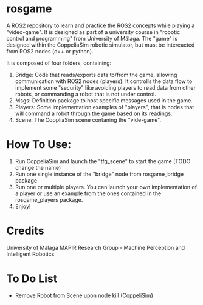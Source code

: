 # rosgame
A ROS2 repository to learn and practice the ROS2 concepts while playing a "video-game".
It is designed as part of a university course in "robotic control and programming" from University of Málaga.
The "game" is designed within the CoppeliaSim robotic simulator, but must be intereacted from ROS2 nodes (c++ or python).

It is composed of four folders, containing:
1. Bridge: Code that reads/exports data to/from the game, allowing communication with ROS2 nodes (players). It controlls the data flow to implement some "security" like avoiding players to read data from other robots, or commanding a robot that is not under control.
2. Msgs: Definition package to host specific messages used in the game.
3. Players: Some implementation examples of "players", that is nodes that will command a robot through the game based on its readings.
4. Scene: The CoppliaSim scene contaning the "vide-game".


# How To Use:
1. Run CoppeliaSim and launch the "tfg_scene" to start the game (TODO change the name)
2. Run one single instance of the "bridge" node from rosgame_bridge package
3. Run one or multiple players. You can launch your own implementation of a player or use an example from the ones contained in the rosgame_players package.
4. Enjoy!

# Credits
University of Málaga
MAPIR Research Group - Machine Perception and Intelligent Robotics

# To Do List
- Remove Robot from Scene upon node kill (CoppeliSim)
